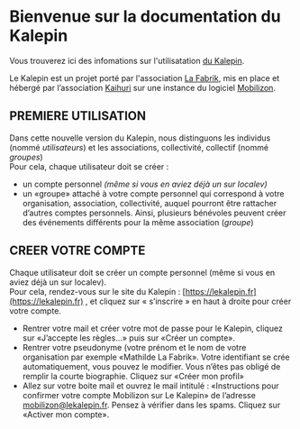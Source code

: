 # Bienvenue sur la documentation du Kalepin

Vous trouverez ici des infomations sur l'utilisatation [du Kalepin](https://lekalepin.fr/).

Le Kalepin est un projet porté par l'association [La Fabrik](https://lafabrik-moly.fr/), mis en place et hébergé par l’association [Kaihuri](https://keskonfai.fr/) sur une instance du logiciel [Mobilizon](https://joinmobilizon.org/fr/).

## PREMIERE UTILISATION
Dans cette nouvelle version du Kalepin, nous distinguons les individus (nommé _utilisateurs_) et les associations, collectivité, collectif (nommé _groupes_)  
Pour cela, chaque utilisateur doit se créer : 
- un compte personnel _(même si vous en aviez déjà un sur localev)_
- un «groupe» attaché à votre compte personnel qui correspond à votre organisation, association, collectivité, auquel pourront être rattacher d’autres comptes personnels. Ainsi, plusieurs bénévoles peuvent créer des événements différents pour la même association (_groupe_)

## CREER VOTRE COMPTE
Chaque utilisateur doit se créer un compte personnel (même si vous en aviez déjà un sur localev).   
Pour cela, rendez-vous sur le site du Kalepin : [https://lekalepin.fr](https://lekalepin.fr) , et cliquez sur « s’inscrire » en haut à droite pour créer votre compte.

- Rentrer votre mail et créer votre mot de passe pour le Kalepin, cliquez sur «J’accepte les règles...» puis sur «Créer un compte».
- Rentrer votre pseudonyme (votre prénom et le nom de votre organisation par exemple «Mathilde La Fabrik». Votre identifiant se crée automatiquement, vous pouvez le modifier. Vous n’êtes pas obligé de remplir la courte biographie. Cliquez sur «Créer mon profil»
- Allez sur votre boite mail et ouvrez le mail intitulé : «Instructions pour confirmer votre compte Mobilizon sur Le Kalepin» de l’adresse mobilizon@lekalepin.fr. Pensez à vérifier dans les spams. Cliquez sur «Activer mon compte».


